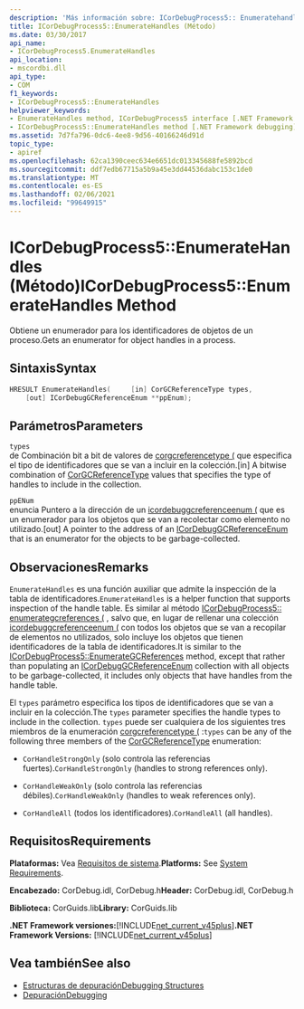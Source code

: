 ```yaml
---
description: 'Más información sobre: ICorDebugProcess5:: Enumeratehandles ((método)'
title: ICorDebugProcess5::EnumerateHandles (Método)
ms.date: 03/30/2017
api_name:
- ICorDebugProcess5.EnumerateHandles
api_location:
- mscordbi.dll
api_type:
- COM
f1_keywords:
- ICorDebugProcess5::EnumerateHandles
helpviewer_keywords:
- EnumerateHandles method, ICorDebugProcess5 interface [.NET Framework debugging]
- ICorDebugProcess5::EnumerateHandles method [.NET Framework debugging]
ms.assetid: 7d7fa796-0dc6-4ee8-9d56-40166246d91d
topic_type:
- apiref
ms.openlocfilehash: 62ca1390ceec634e6651dc013345688fe5892bcd
ms.sourcegitcommit: ddf7edb67715a5b9a45e3dd44536dabc153c1de0
ms.translationtype: MT
ms.contentlocale: es-ES
ms.lasthandoff: 02/06/2021
ms.locfileid: "99649915"
---
```

# <a name="icordebugprocess5enumeratehandles-method"></a><span data-ttu-id="b7b4f-103">ICorDebugProcess5::EnumerateHandles (Método)</span><span class="sxs-lookup"><span data-stu-id="b7b4f-103">ICorDebugProcess5::EnumerateHandles Method</span></span>

<span data-ttu-id="b7b4f-104">Obtiene un enumerador para los identificadores de objetos de un proceso.</span><span class="sxs-lookup"><span data-stu-id="b7b4f-104">Gets an enumerator for object handles in a process.</span></span>  
  
## <a name="syntax"></a><span data-ttu-id="b7b4f-105">Sintaxis</span><span class="sxs-lookup"><span data-stu-id="b7b4f-105">Syntax</span></span>  
  
```cpp  
HRESULT EnumerateHandles(     [in] CorGCReferenceType types,  
    [out] ICorDebugGCReferenceEnum **ppEnum);  
```  
  
## <a name="parameters"></a><span data-ttu-id="b7b4f-106">Parámetros</span><span class="sxs-lookup"><span data-stu-id="b7b4f-106">Parameters</span></span>  

 `types`  
 <span data-ttu-id="b7b4f-107">de Combinación bit a bit de valores de [corgcreferencetype (](corgcreferencetype-enumeration.md) que especifica el tipo de identificadores que se van a incluir en la colección.</span><span class="sxs-lookup"><span data-stu-id="b7b4f-107">[in] A bitwise combination of [CorGCReferenceType](corgcreferencetype-enumeration.md) values that specifies the type of handles to include in the collection.</span></span>  
  
 `ppENum`  
 <span data-ttu-id="b7b4f-108">enuncia Puntero a la dirección de un [icordebuggcreferenceenum (](icordebuggcreferenceenum-interface.md) que es un enumerador para los objetos que se van a recolectar como elemento no utilizado.</span><span class="sxs-lookup"><span data-stu-id="b7b4f-108">[out] A pointer to the address of an [ICorDebugGCReferenceEnum](icordebuggcreferenceenum-interface.md) that is an enumerator for the objects to be garbage-collected.</span></span>  
  
## <a name="remarks"></a><span data-ttu-id="b7b4f-109">Observaciones</span><span class="sxs-lookup"><span data-stu-id="b7b4f-109">Remarks</span></span>  

 <span data-ttu-id="b7b4f-110">`EnumerateHandles` es una función auxiliar que admite la inspección de la tabla de identificadores.</span><span class="sxs-lookup"><span data-stu-id="b7b4f-110">`EnumerateHandles` is a helper function that supports inspection of the handle table.</span></span> <span data-ttu-id="b7b4f-111">Es similar al método [ICorDebugProcess5:: enumerategcreferences (](icordebugprocess5-enumerategcreferences-method.md) , salvo que, en lugar de rellenar una colección [icordebuggcreferenceenum (](icordebuggcreferenceenum-interface.md) con todos los objetos que se van a recopilar de elementos no utilizados, solo incluye los objetos que tienen identificadores de la tabla de identificadores.</span><span class="sxs-lookup"><span data-stu-id="b7b4f-111">It is similar to the [ICorDebugProcess5::EnumerateGCReferences](icordebugprocess5-enumerategcreferences-method.md) method, except that rather than populating an [ICorDebugGCReferenceEnum](icordebuggcreferenceenum-interface.md) collection with all objects to be garbage-collected, it includes only objects that have handles from the handle table.</span></span>  
  
 <span data-ttu-id="b7b4f-112">El `types` parámetro especifica los tipos de identificadores que se van a incluir en la colección.</span><span class="sxs-lookup"><span data-stu-id="b7b4f-112">The `types` parameter specifies the handle types to include in the collection.</span></span> <span data-ttu-id="b7b4f-113">`types` puede ser cualquiera de los siguientes tres miembros de la enumeración [corgcreferencetype (](corgcreferencetype-enumeration.md) :</span><span class="sxs-lookup"><span data-stu-id="b7b4f-113">`types` can be any of the following three members of the [CorGCReferenceType](corgcreferencetype-enumeration.md) enumeration:</span></span>  
  
- <span data-ttu-id="b7b4f-114">`CorHandleStrongOnly` (solo controla las referencias fuertes).</span><span class="sxs-lookup"><span data-stu-id="b7b4f-114">`CorHandleStrongOnly` (handles to strong references only).</span></span>  
  
- <span data-ttu-id="b7b4f-115">`CorHandleWeakOnly` (solo controla las referencias débiles).</span><span class="sxs-lookup"><span data-stu-id="b7b4f-115">`CorHandleWeakOnly` (handles to weak references only).</span></span>  
  
- <span data-ttu-id="b7b4f-116">`CorHandleAll` (todos los identificadores).</span><span class="sxs-lookup"><span data-stu-id="b7b4f-116">`CorHandleAll` (all handles).</span></span>  
  
## <a name="requirements"></a><span data-ttu-id="b7b4f-117">Requisitos</span><span class="sxs-lookup"><span data-stu-id="b7b4f-117">Requirements</span></span>  

 <span data-ttu-id="b7b4f-118">**Plataformas:** Vea [Requisitos de sistema](../../get-started/system-requirements.md).</span><span class="sxs-lookup"><span data-stu-id="b7b4f-118">**Platforms:** See [System Requirements](../../get-started/system-requirements.md).</span></span>  
  
 <span data-ttu-id="b7b4f-119">**Encabezado:** CorDebug.idl, CorDebug.h</span><span class="sxs-lookup"><span data-stu-id="b7b4f-119">**Header:** CorDebug.idl, CorDebug.h</span></span>  
  
 <span data-ttu-id="b7b4f-120">**Biblioteca:** CorGuids.lib</span><span class="sxs-lookup"><span data-stu-id="b7b4f-120">**Library:** CorGuids.lib</span></span>  
  
 <span data-ttu-id="b7b4f-121">**.NET Framework versiones:**[!INCLUDE[net_current_v45plus](../../../../includes/net-current-v45plus-md.md)]</span><span class="sxs-lookup"><span data-stu-id="b7b4f-121">**.NET Framework Versions:** [!INCLUDE[net_current_v45plus](../../../../includes/net-current-v45plus-md.md)]</span></span>  
  
## <a name="see-also"></a><span data-ttu-id="b7b4f-122">Vea también</span><span class="sxs-lookup"><span data-stu-id="b7b4f-122">See also</span></span>

- [<span data-ttu-id="b7b4f-123">Estructuras de depuración</span><span class="sxs-lookup"><span data-stu-id="b7b4f-123">Debugging Structures</span></span>](debugging-structures.md)
- [<span data-ttu-id="b7b4f-124">Depuración</span><span class="sxs-lookup"><span data-stu-id="b7b4f-124">Debugging</span></span>](index.md)
